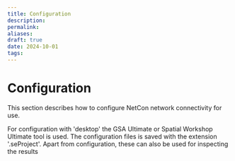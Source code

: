 ```yaml
---
title: Configuration
description: 
permalink: 
aliases: 
draft: true
date: 2024-10-01
tags: 
---
```

# Configuration

This section describes how to configure NetCon network connectivity for use.

For configuration with 'desktop' the GSA Ultimate or Spatial Workshop Ultimate tool is used. The configuration files is saved with the extension '.seProject'. Apart from configuration, these can also be used for inspecting the results